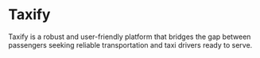 # Taxify
Taxify is a robust and user-friendly platform that bridges the gap between passengers seeking reliable transportation and taxi drivers ready to serve.
